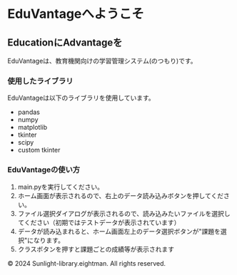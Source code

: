 # EduVantageへようこそ
## EducationにAdvantageを
EduVantageは、教育機関向けの学習管理システム(のつもり)です。


### 使用したライブラリ
EduVantageは以下のライブラリを使用しています。
- pandas
- numpy
- matplotlib
- tkinter
- scipy
- custom tkinter

### EduVantageの使い方
1. main.pyを実行してください。
2. ホーム画面が表示されるので、右上のデータ読み込みボタンを押してください。
3. ファイル選択ダイアログが表示されるので、読み込みたいファイルを選択してください（初期ではテストデータが表示されています）
4. データが読み込まれると、ホーム画面左上のデータ選択ボタンが"課題を選択"になります。
5. クラスボタンを押すと課題ごとの成績等が表示されます

© 2024 Sunlight-library.eightman. All rights reserved.